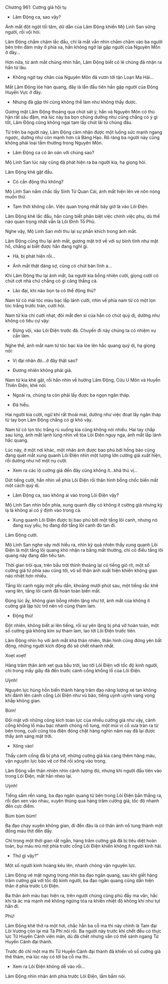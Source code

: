 




Chương 961: Cường giả hội tụ


- Lâm Động ca, sao vậy?

Ánh mắt đột ngột tối tăm, dữ dằn của Lâm Động khiến Mộ Linh San sững người, rồi vội hỏi.

Lâm Động chầm chậm lắc đầu, chỉ là mắt vẫn nhìn chằm chằm vào ba người bên trên đám mây ở phía xa, hắn không ngờ lại gặp người của Nguyên Môn ở đây…

Hơn nữa, từ ánh mắt chúng nhìn hắn, Lâm Động biết có lẽ chúng đã nhận ra hắn từ lâu.

- Không ngờ tay chân của Nguyên Môn đã vươn tới tận Loạn Ma Hải…

Mắt Lâm Động lóe hàn quang, đây là lần đầu tiên hắn gặp người của Đông Huyền Vực ở đây.

- Nhưng đã gặp thì cũng không thể làm như không thấy được.

Gương mặt Lâm Động thoáng qua chút sát ý, hắn và Nguyên Môn có thù hận rất sâu đậm, mà lúc này ba bọn chúng dường như cũng chẳng có ý gì tốt, Lâm Động cũng không ngại tạm lấy chút lãi từ chúng đâu.

Từ trên ba người này, Lâm Động cảm nhận được một luồng sức mạnh ngang ngược, dường như còn mạnh hơn cả Bàng Hạo. Rõ ràng ba người này cũng không phải loại tầm thường trong Nguyên Môn.

- Lâm Động ca có ân oán với chúng sao?

Mộ Linh San lúc này cũng đã phát hiện ra ba người kia, hạ giọng hỏi.

Lâm Động khẽ gật đầu.

- Có cần động thủ không?

Mộ Linh San nắm chắc lấy Sinh Tử Quan Cái, ánh mắt hiện lên vẻ nôn nóng muốn thử.

- Tạm thời không cần. Việc quan trọng nhất bây giờ là vào Lôi Điện.

Lâm Động khẽ lắc đầu, hắn cũng biết phân biệt việc chính việc phụ, dù thế nào quan trọng nhất vẫn là Lôi Đình Tổ Phù.

Nghe vậy, Mộ Linh San mới thu lại sự phấn khích trong ánh mắt.

Lâm Động cũng thu lại ánh mắt, gương mặt trở về với sự bình tĩnh như mặt hồ, chẳng ai biết được hắn đang nghĩ gì.

- Hà, bị phát hiện rồi…

- Ánh mắt thật đáng sợ, cũng có chút bản lĩnh a…

Khi Lâm Động thu lại ánh mắt, ba người kia bỗng nhiên cười, giọng cười có chút cợt nhả chứ chẳng có gì căng thẳng cả.

- Lão đại, khi nào bọn ta có thể động thủ?

Nam tử có mái tóc màu bạc lấp lánh cưởi, nhìn về phía nam tử có một lọn tóc trắng trước trán, cười hỏi.

Nam tử kia chỉ cười nhạt, đôi mắt đen sì của hắn có chút quỷ dị, dường như không có tiêu cự vậy:

- Đừng vội, vào Lôi Điện trước đã. Chuyến đi này chúng ta có nhiệm vụ cần làm.

Nghe thế, ánh mắt nam tử tóc bạc kia lóe lên hắc quang quỷ dị, hạ giọng nói:

- Vị đại nhân đó…ở đây thật sao?

- Đương nhiên không phải giả.

Nam tử kia khẽ gật, rồi hắn nhìn về hướng Lâm Động, Cửu U Môn và Huyền Thiên Điện, khẽ nói:

- Ngoài ra, chúng ta còn phải lấy được ba ngọn ngân tháp.

- Đã hiểu.

Hai người kia cười, ngữ khí rất thoải mái, dường như việc đoạt lấy ngân tháp từ tay bọn Lâm Động chẳng có gì khó vậy.

Nam tử có lọn tóc trắng rủ xuống kia cũng không nói nhiều. Hai tay chắp sau lưng, ánh mắt lạnh lùng nhìn về tòa Lôi Điện nguy nga, ánh mắt lấp lánh hắc quang.

Lúc này, ở một nơi khác, một nhân ảnh được bao phủ bởi hồng bào cũng đang quét mắt xung quanh Lôi Điện nhìn một lượng lớn cường giả xuất hiện, rồi dường như nở một nụ cười.

- Xem ra các lộ cường giả đến đây cũng không ít…khá thú vị…

Dứt tiếng cười, hắn nhìn về phía Lôi Điện rồi thân hình bỗng chốc biến mất một cách quỷ dị.

- Lâm Động ca, sao không ai vào trong Lôi Điện vậy?

Mộ Linh San nhìn bốn phía, xung quanh đây có không ít cường giả nhưng kỳ lạ là không ai có ý định vào trong cả.

- Xung quanh Lôi Điện được bị bao phủ bởi một tầng lôi canh, nhưng nó đang suy yếu, họ đang đợi tầng lôi canh đó tan đi.

Lâm Động cười.

Mộ Linh San nghe vậy mới hiểu ra, nhìn kỹ quả nhiên thấy xung quanh Lôi Điện là một tầng lôi quang khó nhận ra bằng mắt thường, chỉ có điều tầng lôi quang này đang dần tiêu tan.

Thời gian trôi qua, trên bầu trời thỉnh thoảng lại có tiếng gió rít, một số cường giả từ phía sau cũng tới, vô số thân ảnh xuất hiện khiến không gian náo nhiệt hơn nhiều.

Tầng lôi canh ngày một yếu dần, khoảng mười phút sau, một tiếng rắc khẽ vang lên, tầng lôi canh đã hoàn toàn biến mất.

Đúng lúc ấy, không gian bỗng nhiên lặng như tờ, ánh mắt của không ít cường giả lập tức trở nên vô cùng tham lam.

- Động thủ!

Đột nhiên, không biết ai lên tiếng, rồi sự yên lặng bị phá vỡ hoàn toàn, một số cường giả không kìm sự tham lam, lao tới Lôi Điện trước tiên.

Lâm Động nhìn họ với ánh mắt khá thản nhiên, thân hình cũng đứng yên bất động, những người kích động đó sẽ chết nhanh nhất.

Xoẹt xoẹt!

Hàng trăm thân ảnh xẹt qua bầu trời, lao tới Lôi Điện với tốc độ kinh người, chỉ trong mấy giây đã đến trước cánh cổng khổng lồ của Lôi Điện.

Uỳnh!

Nguyên lực hùng hồn biến thành hàng trăm đạo năng lượng xé tan không khí đánh lên cánh cổng Lôi Điện như vũ bão, tiếng uỳnh uỳnh vang vọng khắp không gian.

Bùm!

Đối mặt với những công kích toàn lực của nhiều cường giả như vậy, cánh cổng khổng lồ màu bạc nhanh chóng nổ tung, một mùi vị cổ xưa tràn ra từ bên trong, cuối cũng tòa điện đóng chặt hàng nghìn năm nay đã lại được thấy ánh sáng mặt trời.

- Xông vào!

Thấy cánh cổng đã bị phá vỡ, những cường giả kia càng thêm hăng máu, vận nguyên lực bảo vệ cơ thể rồi xông vào trong.

Lâm Động vẫn thản nhiên nhìn cảnh tượng đó, nhưng khi người đầu tiên vào trong Lôi Điện, mắt hắn nheo lại.

Uỳnh!

Tiếng sấm rền vang, ba đạo ngân quang từ bên trong Lôi Điện bắn thẳng ra, rồi đan xen vào nhau, xuyên thủng qua hàng trăm cường giả, tốc độ nhanh đến cực điểm.

Bùm bùm bùm!

Ba đạo chạy xuyên không gian, đi đến đâu là có thân ảnh nổ tung thành một đống máu thịt đến đấy.

Chỉ trong một thời gian rất ngắn, hàng trăm cường giả đã bị tiêu diệt hoàn toàn, bụi máu mù mịt phía trước cổng Lôi Điện khiến không ít người kinh hãi.

- Thứ gì vậy?"

Một số người kinh hoàng kêu lên, nhanh chóng vận nguyên lực.

Lâm Động vẻ mặt ngưng trọng nhìn ba đạo ngân quang, sau khi giết hàng trăm cường giả với tốc độ kinh người, ba đạo ngân quang cũng dần hiện thân ở phía trước Lôi Điện.

Ba thân ảnh màu bạc hiện ra, trên người chúng cũng phủ đầy ma văn, hắc khí tà ác mà mạnh mẽ không ngừng tỏa ra khiến nhiệt độ không khí như tụt hẳn đi.

Phù!

Lâm Động khẽ thở ra một hơi, chắc hẳn ba cỗ ma thi này chính là Tam đại Lôi Vương còn lại mà Tả Phí nói rồi. Ba người này trước khi chết đều có thực lực Tử Huyền Cảnh viên mãn, dù đã chết nhưng vẫn có thể sánh ngang Tử Huyền Cảnh đại thành.

Trước đó chỉ một ma thi Tử Huyền Cảnh đại thành đã khiến vô số cường giả thê thảm, mà lúc này có tới ba cỗ ma thi…

- Xem ra Lôi Điện không dễ vào rồi…

Lâm Động nhìn nhân ảnh phía trước Lôi Điện, lầm bầm nói.




